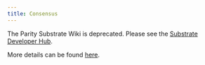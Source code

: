 ```yaml
---
title: Consensus
---
```


The Parity Substrate Wiki is deprecated. Please see the [Substrate Developer Hub](https://substrate.dev/).

More details can be found [here](https://github.com/w3f/polkadot-spec/blob/master/spec.md#consensus).
